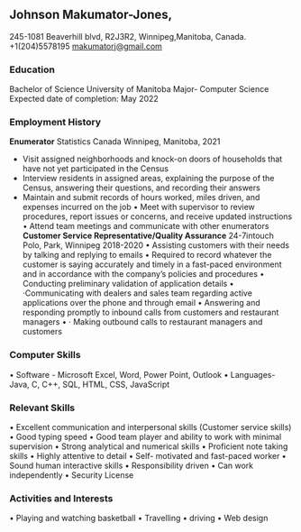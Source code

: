 ## Johnson Makumator-Jones,
245-1081 Beaverhill blvd,
R2J3R2,
Winnipeg,Manitoba, Canada.
+1(204)5578195
makumatorj@gmail.com
### Education
Bachelor of Science
University of Manitoba 
Major- Computer Science
Expected date of completion: May 2022
### Employment History
**Enumerator** 
Statistics Canada Winnipeg, Manitoba, 2021
-	Visit assigned neighborhoods and knock-on doors of households that have not yet
participated in the Census
-	Interview residents in assigned areas, explaining the purpose of the Census, answering
their questions, and recording their answers
-	Maintain and submit records of hours worked, miles driven, and expenses incurred on the job
•	Meet with supervisor to review procedures, report issues or concerns, and receive
updated instructions
•	Attend team meetings and communicate with other enumerators
**Customer Service Representative/Quality Assurance**
24-7intouch Polo, Park, Winnipeg 2018-2020
•	Assisting customers with their needs by talking and replying to emails
•	Required to record whatever the customer is saying accurately and timely in a fast-paced environment and in accordance with the company’s policies and procedures 
•	Conducting preliminary validation of application details
•	·Communicating with dealers and sales team regarding active applications over the phone and through email
•	Answering and responding promptly to inbound calls from customers and restaurant managers
•	· Making outbound calls to restaurant managers and customers
### Computer Skills
• Software - Microsoft Excel, Word, Power Point, Outlook
• Languages- Java, C, C++, SQL, HTML, CSS, JavaScript
### Relevant Skills
• Excellent communication and interpersonal skills (Customer service skills)
• Good typing speed
• Good team player and ability to work with minimal supervision
• Strong analytical and numerical skills
• Proficient note taking skills
• Highly attentive to detail
• Self- motivated and fast-paced worker
• Sound human interactive skills
• Responsibility driven
• Can work independently
• Security License
### Activities and Interests
•	Playing and watching basketball
•	Travelling
•	driving
•	Web design


